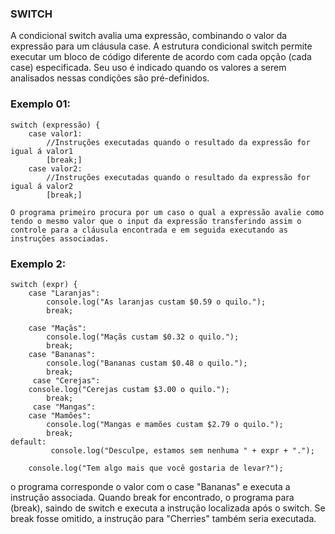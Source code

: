 ### SWITCH

A condicional switch avalia uma expressão, combinando o valor da expressão para um cláusula case.
A estrutura condicional switch permite executar um bloco de código diferente de acordo com cada opção (cada case) especificada. Seu uso é indicado quando os valores a serem analisados nessas condições são pré-definidos.

### Exemplo 01:

    switch (expressão) {
        case valor1:
            //Instruções executadas quando o resultado da expressão for igual á valor1
            [break;]
        case valor2:
            //Instruções executadas quando o resultado da expressão for igual á valor2
            [break;]

    O programa primeiro procura por um caso o qual a expressão avalie como tendo o mesmo valor que o input da expressão transferindo assim o controle para a cláusula encontrada e em seguida executando as instruções associadas.

### Exemplo 2:

    switch (expr) {
        case "Laranjas":
            console.log("As laranjas custam $0.59 o quilo.");
            break;

        case "Maçãs":
            console.log("Maçãs custam $0.32 o quilo.");
            break;
        case "Bananas":
            console.log("Bananas custam $0.48 o quilo.");
            break;
         case "Cerejas":
        console.log("Cerejas custam $3.00 o quilo.");
            break;
         case "Mangas":
        case "Mamões":
            console.log("Mangas e mamões custam $2.79 o quilo.");
            break;
    default:
             console.log("Desculpe, estamos sem nenhuma " + expr + ".");

        console.log("Tem algo mais que você gostaria de levar?");

o programa corresponde o valor com o case "Bananas" e executa a instrução associada. Quando break for encontrado, o programa para (break), saindo de switch e executa a instrução localizada após o switch. Se break fosse omitido, a instrução para "Cherries" também seria executada.